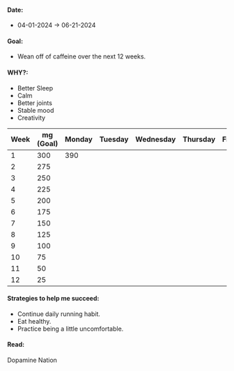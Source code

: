 #### Date:
- 04-01-2024 -> 06-21-2024
#### Goal: 
- Wean off of caffeine over the next 12 weeks. 
#### WHY?: 
- Better Sleep
- Calm
- Better joints
- Stable mood
- Creativity

| Week | mg (Goal) | Monday | Tuesday | Wednesday | Thursday | Friday | Saturday | Sunday |
| ---- | --------- | ------ | ------- | --------- | -------- | ------ | -------- | ------ |
| 1    | 300       | 390    |         |           |          |        |          |        |
| 2    | 275       |        |         |           |          |        |          |        |
| 3    | 250       |        |         |           |          |        |          |        |
| 4    | 225       |        |         |           |          |        |          |        |
| 5    | 200       |        |         |           |          |        |          |        |
| 6    | 175       |        |         |           |          |        |          |        |
| 7    | 150       |        |         |           |          |        |          |        |
| 8    | 125       |        |         |           |          |        |          |        |
| 9    | 100       |        |         |           |          |        |          |        |
| 10   | 75        |        |         |           |          |        |          |        |
| 11   | 50        |        |         |           |          |        |          |        |
| 12   | 25        |        |         |           |          |        |          |        |
#### Strategies to help me succeed:
- Continue daily running habit. 
- Eat healthy. 
- Practice being a little uncomfortable. 

#### Read: 
Dopamine Nation